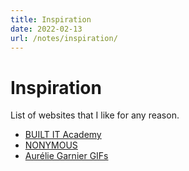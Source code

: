 ```yaml
---
title: Inspiration
date: 2022-02-13
url: /notes/inspiration/
---
```


# Inspiration

List of websites that I like for any reason.

- [BUILT IT Academy](https://thehiddenjoboffer.net/)
- [NONYMOUS](https://nonymous.com/)
- [Aurélie Garnier GIFs](https://wepresent.wetransfer.com/stories/aurelie-garnier-on-movement-and-gifs)
